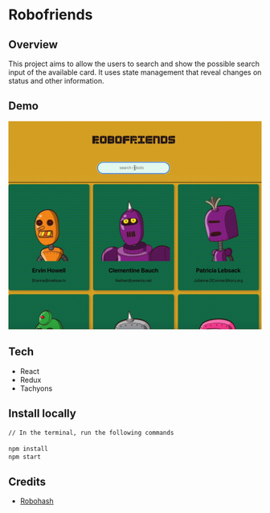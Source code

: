 # Robofriends

## Overview
This project aims to allow the users to search and show the possible search input of the available card. It uses state management that reveal changes on status and other information.


## Demo
![Robofriends](robofriends.gif)

## Tech
- React
- Redux
- Tachyons

## Install locally
```
// In the terminal, run the following commands

npm install
npm start

```

## Credits
- [Robohash](https://robohash.org/)








